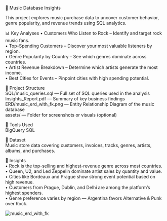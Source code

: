 🎵 Music Database Insights 

This project explores music purchase data to uncover customer behavior, genre popularity, and revenue trends using SQL analytics.

📊 Key Analyses 
• Customers Who Listen to Rock – Identify and target rock music fans.  
• Top-Spending Customers – Discover your most valuable listeners by region.  
• Genre Popularity by Country – See which genres dominate across countries.  
• Artist Revenue Breakdown – Determine which artists generate the most income.  
• Best Cities for Events – Pinpoint cities with high spending potential.

📁 Project Structure  
SQL/music_queries.sql — Full set of SQL queries used in the analysis  
Insights_Report.pdf — Summary of key business findings   
ERD/music_erd_with_fk.png — Entity Relationship Diagram of the music database  
assets/ — Folder for screenshots or visuals (optional)

🧠 Tools Used  
BigQuery SQL  

🧩 Dataset  
Music store data covering customers, invoices, tracks, genres, artists, albums, and purchases.

🚀 Insights  
• Rock is the top-selling and highest-revenue genre across most countries.  
• Queen, U2, and Led Zeppelin dominate artist sales by quantity and value.  
• Cities like Bordeaux and Prague show strong event potential based on high revenue.  
• Customers from Prague, Dublin, and Delhi are among the platform’s highest spenders.  
• Genre preference varies by region — Argentina favors Alternative & Punk over Rock.


![music_erd_with_fk](https://github.com/user-attachments/assets/8c8681cc-f6ef-4c41-abe1-cd88db2b9039)

